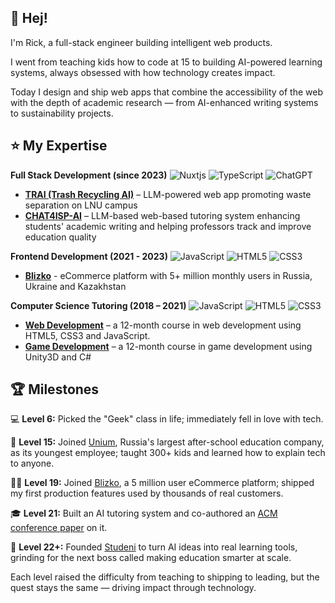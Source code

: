 ## 👋 Hej!

I'm Rick, a full-stack engineer building intelligent web products.

I went from teaching kids how to code at 15 to building AI-powered learning systems, always obsessed with how technology creates impact.

Today I design and ship web apps that combine the accessibility of the web with the depth of academic research — from AI-enhanced writing systems to sustainability projects.

## ⭐ My Expertise

**Full Stack Development (since 2023)**
  ![Nuxtjs](https://img.shields.io/badge/Nuxt-002E3B?style=for-the-badge&logo=nuxtdotjs&logoColor=#00DC82)
  ![TypeScript](https://img.shields.io/badge/typescript-%23007ACC.svg?style=for-the-badge&logo=typescript&logoColor=white)
  ![ChatGPT](https://img.shields.io/badge/chatGPT-74aa9c?style=for-the-badge&logo=openai&logoColor=white)

  - **[TRAI (Trash Recycling AI)](https://github.com/Unvares/trai)** – LLM-powered web app promoting waste separation on LNU campus
  - **[CHAT4ISP-AI](https://doi.org/10.1145/3605098.3636055)** – LLM-based web-based tutoring system enhancing students' academic writing and helping professors track and improve education quality

**Frontend Development (2021 - 2023)**
  ![JavaScript](https://img.shields.io/badge/javascript-%23323330.svg?style=for-the-badge&logo=javascript&logoColor=%23F7DF1E)
  ![HTML5](https://img.shields.io/badge/html5-%23E34F26.svg?style=for-the-badge&logo=html5&logoColor=white)
  ![CSS3](https://img.shields.io/badge/css3-%231572B6.svg?style=for-the-badge&logo=css3&logoColor=white)

  - **[Blizko](https://blizko.ru/)** - eCommerce platform with 5+ million monthly users in Russia, Ukraine and Kazakhstan

**Computer Science Tutoring (2018 – 2021)**
  ![JavaScript](https://img.shields.io/badge/javascript-%23323330.svg?style=for-the-badge&logo=javascript&logoColor=%23F7DF1E)
  ![HTML5](https://img.shields.io/badge/html5-%23E34F26.svg?style=for-the-badge&logo=html5&logoColor=white)
  ![CSS3](https://img.shields.io/badge/css3-%231572B6.svg?style=for-the-badge&logo=css3&logoColor=white)

  - **[Web Development](https://online.unium.ru/it/web)** – a 12-month course in web development using HTML5, CSS3 and JavaScript.
  - **[Game Development](https://online.unium.ru/it/game)** – a 12-month course in game development using Unity3D and C#

## 🏆 Milestones

💻 **Level 6:** Picked the "Geek" class in life; immediately fell in love with tech.  

🧒 **Level 15:** Joined [Unium](https://unium.ru), Russia's largest after-school education company, as its youngest employee; taught 300+ kids and learned how to explain tech to anyone.  

🧑‍💻 **Level 19:** Joined [Blizko](https://blizko.ru/), a 5 million user eCommerce platform; shipped my first production features used by thousands of real customers.  

🎓 **Level 21:** Built an AI tutoring system and co-authored an [ACM conference paper](https://dl.acm.org/doi/abs/10.1145/3605098.3636055) on it.  

🚀 **Level 22+:** Founded [Studeni](https://studeni.se/) to turn AI ideas into real learning tools, grinding for the next boss called making education smarter at scale.  

Each level raised the difficulty from teaching to shipping to leading, but the quest stays the same — driving impact through technology.
